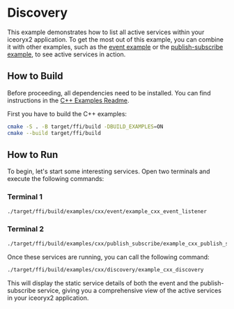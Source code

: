 # Discovery

This example demonstrates how to list all active services within your iceoryx2
application. To get the most out of this example, you can combine it with other
examples, such as the [event example](../event/) or the
[publish-subscribe example](../publish_subscribe/), to see active services in
action.

## How to Build

Before proceeding, all dependencies need to be installed. You can find
instructions in the [C++ Examples Readme](../README.md).

First you have to build the C++ examples:

```sh
cmake -S . -B target/ffi/build -DBUILD_EXAMPLES=ON
cmake --build target/ffi/build
```

## How to Run

To begin, let's start some interesting services. Open two terminals and execute
the following commands:

### Terminal 1

```sh
./target/ffi/build/examples/cxx/event/example_cxx_event_listener
```

### Terminal 2

```sh
./target/ffi/build/examples/cxx/publish_subscribe/example_cxx_publish_subscribe_subscriber
```

Once these services are running, you can call the following command:

```sh
./target/ffi/build/examples/cxx/discovery/example_cxx_discovery
```

This will display the static service details of both the event and the
publish-subscribe service, giving you a comprehensive view of the active
services in your iceoryx2 application.
